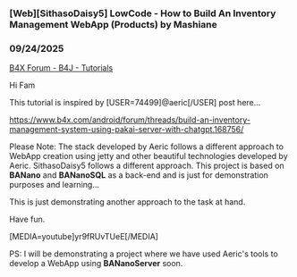### [Web][SithasoDaisy5] LowCode - How to Build An Inventory Management WebApp (Products) by Mashiane
### 09/24/2025
[B4X Forum - B4J - Tutorials](https://www.b4x.com/android/forum/threads/168766/)

Hi Fam  
  
This tutorial is inspired by [USER=74499]@aeric[/USER] post here…  
  
<https://www.b4x.com/android/forum/threads/build-an-inventory-management-system-using-pakai-server-with-chatgpt.168756/>  
  
Please Note: The stack developed by Aeric follows a different approach to WebApp creation using jetty and other beautiful technologies developed by Aeric. SithasoDaisy5 follows a different approach. This project is based on **BANano** and **BANanoSQL** as a back-end and is just for demonstration purposes and learning…  
  
This is just demonstrating another approach to the task at hand.  
  
Have fun.  
  
[MEDIA=youtube]yr9fRUvTUeE[/MEDIA]  
  
  
PS: I will be demonstrating a project where we have used Aeric's tools to develop a WebApp using **BANanoServer** soon.